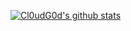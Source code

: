 [![Cl0udG0d's github stats](https://github-readme-stats.vercel.app/api?username=zhihao-liang)](https://github.com/anuraghazra/github-readme-stats)

